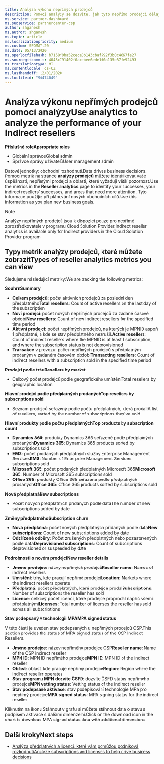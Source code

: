 ```yaml
---
title: Analýza výkonu nepřímých prodejců
description: Pomocí analýzy se dozvíte, jak tyto nepřímo prodejci dělají, jak vaše úspěšnost, tak i oblasti, které mohou vyžadovat větší pozornost.
ms.service: partner-dashboard
ms.subservice: partnercenter-csp
author: shganesh
ms.author: shganesh
ms.topic: article
ms.localizationpriority: medium
ms.custom: SEOMAY.20
ms.date: 05/13/2020
ms.openlocfilehash: b7158f0ba52cece8b143cbaf592f3b0c4667fe27
ms.sourcegitcommit: 4043c791402f0acebee6ede160a135e87fe92493
ms.translationtype: MT
ms.contentlocale: cs-CZ
ms.lasthandoff: 12/01/2020
ms.locfileid: "96474049"
---
```

# <a name="use-analytics-to-analyze-the-performance-of-your-indirect-resellers"></a><span data-ttu-id="b40f9-103">Analýza výkonu nepřímých prodejců pomocí analýzy</span><span class="sxs-lookup"><span data-stu-id="b40f9-103">Use analytics to analyze the performance of your indirect resellers</span></span>

<span data-ttu-id="b40f9-104">**Příslušné role**</span><span class="sxs-lookup"><span data-stu-id="b40f9-104">**Appropriate roles**</span></span>

- <span data-ttu-id="b40f9-105">Globální správce</span><span class="sxs-lookup"><span data-stu-id="b40f9-105">Global admin</span></span>
- <span data-ttu-id="b40f9-106">Správce správy uživatelů</span><span class="sxs-lookup"><span data-stu-id="b40f9-106">User management admin</span></span>


<span data-ttu-id="b40f9-107">Datové jednotky: obchodní rozhodnutí.</span><span class="sxs-lookup"><span data-stu-id="b40f9-107">Data drives business decisions.</span></span> <span data-ttu-id="b40f9-108">Pomocí metrik na stránce **analýzy prodejců** můžete identifikovat vaše úspěšnosti, nepřímými prodejci a oblasti, které vyžadují větší pozornost.</span><span class="sxs-lookup"><span data-stu-id="b40f9-108">Use the metrics in the **Reseller analytics** page to identify your successes, your indirect resellers' successes, and areas that need more attention.</span></span> <span data-ttu-id="b40f9-109">Tyto informace použijte při plánování nových obchodních cílů.</span><span class="sxs-lookup"><span data-stu-id="b40f9-109">Use this information as you plan new business goals.</span></span>

> [!NOTE]
> <span data-ttu-id="b40f9-110">Analýzy nepřímých prodejců jsou k dispozici pouze pro nepřímé zprostředkovatele v programu Cloud Solution Provider.</span><span class="sxs-lookup"><span data-stu-id="b40f9-110">Indirect reseller analytics is available only for Indirect providers in the Cloud Solution Provider program.</span></span>

## <a name="types-of-reseller-analytics-metrics-you-can-view"></a><span data-ttu-id="b40f9-111">Typy metrik analýzy prodejců, které můžete zobrazit</span><span class="sxs-lookup"><span data-stu-id="b40f9-111">Types of reseller analytics metrics you can view</span></span>

<span data-ttu-id="b40f9-112">Sledujeme následující metriky:</span><span class="sxs-lookup"><span data-stu-id="b40f9-112">We are tracking the following metrics:</span></span>

<span data-ttu-id="b40f9-113">**Souhrn**</span><span class="sxs-lookup"><span data-stu-id="b40f9-113">**Summary**</span></span>  
 - <span data-ttu-id="b40f9-114">**Celkem prodejců**: počet aktivních prodejců za poslední den předplatného</span><span class="sxs-lookup"><span data-stu-id="b40f9-114">**Total resellers**: Count of active resellers on the last day of the subscription</span></span>  
 - <span data-ttu-id="b40f9-115">**Noví prodejci**: počet nových nepřímých prodejců za zadané časové období</span><span class="sxs-lookup"><span data-stu-id="b40f9-115">**New resellers**: Count of new indirect resellers for the specified time period</span></span>  
 - <span data-ttu-id="b40f9-116">**Aktivní prodejci**: počet nepřímých prodejců, na kterých je MPNID aspoň 1 předplatné, a kde se stav předplatného nezrušil.</span><span class="sxs-lookup"><span data-stu-id="b40f9-116">**Active resellers**: Count of indirect resellers where the MPNID is at least 1 subscription, and where the subscription status is not deprovisioned</span></span>  
 - <span data-ttu-id="b40f9-117">**Transakce** v provozu: počet nepřímých prodejců s předplatným prodaným v zadaném časovém období</span><span class="sxs-lookup"><span data-stu-id="b40f9-117">**Transacting resellers**: Count of indirect resellers with a subscription sold in the specified time period</span></span>  

<span data-ttu-id="b40f9-118">**Prodejci podle trhu**</span><span class="sxs-lookup"><span data-stu-id="b40f9-118">**Resellers by market**</span></span>  
 - <span data-ttu-id="b40f9-119">Celkový počet prodejců podle geografického umístění</span><span class="sxs-lookup"><span data-stu-id="b40f9-119">Total resellers by geographic location</span></span>  

<span data-ttu-id="b40f9-120">**Hlavní prodejci podle předplatných prodaných**</span><span class="sxs-lookup"><span data-stu-id="b40f9-120">**Top resellers by subscriptions sold**</span></span>
 - <span data-ttu-id="b40f9-121">Seznam prodejců seřazený podle počtu předplatných, která prodali</span><span class="sxs-lookup"><span data-stu-id="b40f9-121">A list of resellers, sorted by the number of subscriptions they've sold</span></span>  

<span data-ttu-id="b40f9-122">**Hlavní produkty podle počtu předplatných**</span><span class="sxs-lookup"><span data-stu-id="b40f9-122">**Top products by subscription count**</span></span>  
 - <span data-ttu-id="b40f9-123">**Dynamics 365**: produkty Dynamics 365 seřazené podle předplatných prodaných</span><span class="sxs-lookup"><span data-stu-id="b40f9-123">**Dynamics 365**: Dynamics 365 products sorted by subscriptions sold</span></span>  
 - <span data-ttu-id="b40f9-124">**EMS**: počet prodaných předplatných služby Enterprise Management Services</span><span class="sxs-lookup"><span data-stu-id="b40f9-124">**EMS**: Number of Enterprise Management Services subscriptions sold</span></span>  
 - <span data-ttu-id="b40f9-125">**Microsoft 365**: počet prodaných předplatných Microsoft 365</span><span class="sxs-lookup"><span data-stu-id="b40f9-125">**Microsoft 365**: Number of Microsoft 365 subscriptions sold</span></span>  
 - <span data-ttu-id="b40f9-126">**Office 365**: produkty Office 365 seřazené podle předplatných prodaných</span><span class="sxs-lookup"><span data-stu-id="b40f9-126">**Office 365**: Office 365 products sorted by subscriptions sold</span></span>  

<span data-ttu-id="b40f9-127">**Nová předplatná**</span><span class="sxs-lookup"><span data-stu-id="b40f9-127">**New subscriptions**</span></span>  
 - <span data-ttu-id="b40f9-128">Počet nových předplatných přidaných podle data</span><span class="sxs-lookup"><span data-stu-id="b40f9-128">The number of new subscriptions added by date</span></span>  

<span data-ttu-id="b40f9-129">**Změny předplatného**</span><span class="sxs-lookup"><span data-stu-id="b40f9-129">**Subscription churn**</span></span>  
 - <span data-ttu-id="b40f9-130">**Nová předplatná**: počet nových předplatných přidaných podle data</span><span class="sxs-lookup"><span data-stu-id="b40f9-130">**New subscriptions**: Count of new subscriptions added by date</span></span>  
 - <span data-ttu-id="b40f9-131">**Odzřízené odběry**: Počet zrušených předplatných nebo pozastavených podle data</span><span class="sxs-lookup"><span data-stu-id="b40f9-131">**Deprovisioned subscriptions**: Count of subscriptions deprovisioned or suspended by date</span></span>  

<span data-ttu-id="b40f9-132">**Podrobnosti o novém prodejci**</span><span class="sxs-lookup"><span data-stu-id="b40f9-132">**New reseller details**</span></span>  
 - <span data-ttu-id="b40f9-133">**Jméno prodejce**: názvy nepřímých prodejců</span><span class="sxs-lookup"><span data-stu-id="b40f9-133">**Reseller name**: Names of indirect resellers</span></span>  
 - <span data-ttu-id="b40f9-134">**Umístění**: trhy, kde pracují nepřímé prodejci</span><span class="sxs-lookup"><span data-stu-id="b40f9-134">**Location**: Markets where the indirect resellers operate</span></span>  
 - <span data-ttu-id="b40f9-135">**Předplatná**: počet předplatných, které prodejce prodal</span><span class="sxs-lookup"><span data-stu-id="b40f9-135">**Subscriptions**: Number of subscriptions the reseller has sold</span></span>  
 - <span data-ttu-id="b40f9-136">**Licence**: celkový počet licencí, které prodejce proprodal napříč všemi předplatnými</span><span class="sxs-lookup"><span data-stu-id="b40f9-136">**Licenses**: Total number of licenses the reseller has sold across all subscriptions</span></span>  

<span data-ttu-id="b40f9-137">**Stav podepsaný v technologii MPA**</span><span class="sxs-lookup"><span data-stu-id="b40f9-137">**MPA signed status**</span></span>

<span data-ttu-id="b40f9-138">V této části je uveden stav podepsaných u nepřímých prodejců CSP.</span><span class="sxs-lookup"><span data-stu-id="b40f9-138">This section provides the status of MPA signed status of the CSP Indirect Resellers.</span></span>

 - <span data-ttu-id="b40f9-139">**Jméno prodejce**: název nepřímého prodejce CSP</span><span class="sxs-lookup"><span data-stu-id="b40f9-139">**Reseller name**: Name of the CSP indirect reseller</span></span>
 - <span data-ttu-id="b40f9-140">**MPN ID**: MPN ID nepřímého prodejce</span><span class="sxs-lookup"><span data-stu-id="b40f9-140">**MPN ID**: MPN ID of the indirect reseller</span></span>
 - <span data-ttu-id="b40f9-141">**Oblast**: oblast, kde pracuje nepřímý prodejce</span><span class="sxs-lookup"><span data-stu-id="b40f9-141">**Region**: Region where the indirect reseller operates</span></span>
 - <span data-ttu-id="b40f9-142">**Stav programu MPN dozvíte ČSFD**: dozvíte ČSFD status nepřímého prodejce</span><span class="sxs-lookup"><span data-stu-id="b40f9-142">**MPN vetting status**: Vetting status of the indirect reseller</span></span>
 - <span data-ttu-id="b40f9-143">**Stav podepsané aktivace**: stav podepisování technologie MPa pro nepřímý prodejce</span><span class="sxs-lookup"><span data-stu-id="b40f9-143">**MPA signed status**: MPA signing status for the indirect reseller</span></span>

<span data-ttu-id="b40f9-144">Kliknutím na ikonu Stáhnout v grafu si můžete stáhnout data o stavu s podpisem aktivace s dalšími dimenzemi.</span><span class="sxs-lookup"><span data-stu-id="b40f9-144">Click on the download icon in the chart to download MPA signed status data with additional dimensions</span></span>
  
## <a name="next-steps"></a><span data-ttu-id="b40f9-145">Další kroky</span><span class="sxs-lookup"><span data-stu-id="b40f9-145">Next steps</span></span>

- [<span data-ttu-id="b40f9-146">Analýza předplatných a licencí, které vám pomůžou podniková rozhodnutí</span><span class="sxs-lookup"><span data-stu-id="b40f9-146">Analyze subscriptions and licenses to help drive business decisions</span></span>](analyze-subscriptions-licenses.md)